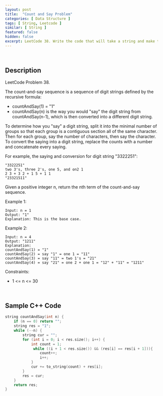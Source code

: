 ```yaml
---
layout: post
title:  "Count and Say Problem"
categories: [ Data Structure ]
tags: [ String, Leetcode ]
similar: [ String ]
featured: false
hidden: false
excerpt: LeetCode 38. Write the code that will take a string and make this conversion given a number of rows.
---
```


<br />

## Description

LeetCode Problem 38. 

The count-and-say sequence is a sequence of digit strings defined by the recursive formula:

* countAndSay(1) = "1"
* countAndSay(n) is the way you would "say" the digit string from countAndSay(n-1), which is then converted into a different digit string.

To determine how you "say" a digit string, split it into the minimal number of groups so that each group is a contiguous section all of the same character. Then for each group, say the number of characters, then say the character. To convert the saying into a digit string, replace the counts with a number and concatenate every saying.

For example, the saying and conversion for digit string "3322251":
```
"3322251"
two 3's, three 2's, one 5, and on2 1
2 3 + 3 2 + 1 5 + 1 1
"23321511"
```

Given a positive integer n, return the nth term of the count-and-say sequence.

 

Example 1:
```
Input: n = 1
Output: "1"
Explanation: This is the base case.
```

Example 2:
```
Input: n = 4
Output: "1211"
Explanation:
countAndSay(1) = "1"
countAndSay(2) = say "1" = one 1 = "11"
countAndSay(3) = say "11" = two 1's = "21"
countAndSay(4) = say "21" = one 2 + one 1 = "12" + "11" = "1211"
```

Constraints:

* 1 <= n <= 30



<br />

## Sample C++ Code


```c
string countAndSay(int n) {
    if (n == 0) return "";
    string res = "1";
    while (--n) {
        string cur = "";
        for (int i = 0; i < res.size(); i++) {
            int count = 1;
             while ((i + 1 < res.size()) && (res[i] == res[i + 1])){
                count++;    
                i++;
            }
            cur += to_string(count) + res[i];
        }
        res = cur;
    }
    return res;
}
```
